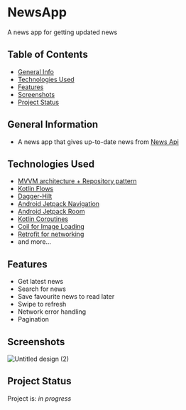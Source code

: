 # NewsApp
A news app for getting updated news

## Table of Contents
* [General Info](#general-information)
* [Technologies Used](#technologies-used)
* [Features](#features)
* [Screenshots](#screenshots)
* [Project Status](#project-status)



## General Information
- A news app that gives up-to-date news from [News Api](https://newsapi.org/)
## Technologies Used
- [MVVM architecture + Repository pattern](https://developer.android.com/codelabs/basic-android-kotlin-training-repository-pattern#0)
- [Kotlin Flows](https://developer.android.com/kotlin/flow)
- [Dagger-Hilt](https://developer.android.com/training/dependency-injection/hilt-android)
- [Android Jetpack Navigation](https://developer.android.com/guide/navigation)
- [Android Jetpack Room](https://developer.android.com/training/data-storage/room)
- [Kotlin Coroutines](https://developer.android.com/kotlin/coroutines)
- [Coil for Image Loading](https://coil-kt.github.io/coil/)
- [Retrofit for networking](https://square.github.io/retrofit/)
- and more...


## Features
- Get latest news
- Search for news
- Save favourite news to read later
- Swipe to refresh
- Network error handling
- Pagination

## Screenshots
![Untitled design (2)](https://user-images.githubusercontent.com/54691862/192108449-28b82e38-a6fc-48f4-87bc-8963822d9e2c.png)


## Project Status
Project is: _in progress_ 
